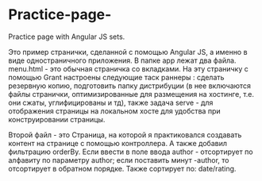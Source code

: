 # Practice-page-
Practice page with Angular JS sets.

Это пример странички, сделанной  с помощью Angular JS, а именно в виде одностраничного приложения. В папке app лежат два файла.
menu.html - это обычная страничка со вкладками. На эту страничку с помощью Grant настроены следующие таск раннеры : сделать резервную копию, подготовить папку дистрибуции (в нее включаются файлы странички, оптимизированные для размещения на хостинге, т.е. они сжаты, углифицированы и тд), также задача serve - для отображения страницы на локальном хосте для удобства при конструировании страницы.

Второй файл - это Страница, на которой я практиковался создавать контент на странице с помощью контроллера. А также добавил фильтрацию orderBy. Если ввести в поле ввода author - отсортирует по алфавиту по параметру author; если поставить минут -author, то отсортирует в обратном порядке. Также сортирует по: date/rating.
